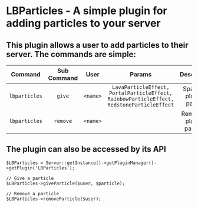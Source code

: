 LBParticles - A simple plugin for adding particles to your server
===========

## This plugin allows a user to add particles to their server. The commands are simple:

| Command | Sub Command | User | Params | Description |
|:-------:|:-----------:|:----:|:------:|:-----------:|
|`lbparticles`|`give`|`<name>`|`LavaParticleEffect, PortalParticleEffect, RainbowParticleEffect, RedstoneParticleEffect`| Spawns a player's particle |
|`lbparticles`|`remove`|`<name>`|    | Removes a player's particles |

## The plugin can also be accessed by its API

```
$LBParticles = Server::getInstance()->getPluginManager()->getPlugin('LBParticles');

// Give a particle
$LBParticles->giveParticle($user, $particle);

// Remove a particle
$LBParticles->removeParticle($user);
```
